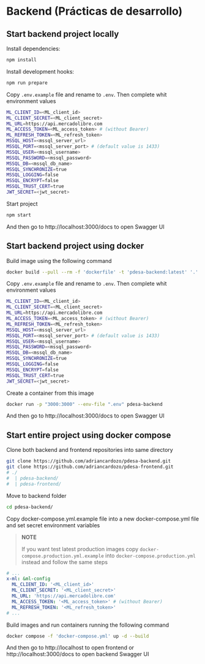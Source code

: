 # Backend (Prácticas de desarrollo)

## Start backend project locally

Install dependencies:

```bash
npm install
```

Install development hooks:

```bash
npm run prepare
```

Copy `.env.example` file and rename to `.env`.
Then complete whit environment values

```bash
ML_CLIENT_ID=<ML_client_id>
ML_CLIENT_SECRET=<ML_client_secret>
ML_URL=https://api.mercadolibre.com
ML_ACCESS_TOKEN=<ML_access_token> # (without Bearer)
ML_REFRESH_TOKEN=<ML_refresh_token>
MSSQL_HOST=<mssql_server_url>
MSSQL_PORT=<mssql_server_port> # (default value is 1433)
MSSQL_USER=<mssql_username>
MSSQL_PASSWORD=<mssql_password>
MSSQL_DB=<mssql_db_name>
MSSQL_SYNCHRONIZE=true
MSSQL_LOGGING=false
MSSQL_ENCRYPT=false
MSSQL_TRUST_CERT=true
JWT_SECRET=<jwt_secret>
```

Start project

```bash
npm start
```

And then go to http://localhost:3000/docs to open Swagger UI

## Start backend project using docker

Build image using the following command

```bash
docker build --pull --rm -f 'dockerfile' -t 'pdesa-backend:latest' '.'
```

Copy `.env.example` file and rename to `.env`.
Then complete whit environment values

```bash
ML_CLIENT_ID=<ML_client_id>
ML_CLIENT_SECRET=<ML_client_secret>
ML_URL=https://api.mercadolibre.com
ML_ACCESS_TOKEN=<ML_access_token> # (without Bearer)
ML_REFRESH_TOKEN=<ML_refresh_token>
MSSQL_HOST=<mssql_server_url>
MSSQL_PORT=<mssql_server_port> # (default value is 1433)
MSSQL_USER=<mssql_username>
MSSQL_PASSWORD=<mssql_password>
MSSQL_DB=<mssql_db_name>
MSSQL_SYNCHRONIZE=true
MSSQL_LOGGING=false
MSSQL_ENCRYPT=false
MSSQL_TRUST_CERT=true
JWT_SECRET=<jwt_secret>
```

Create a container from this image

```bash
docker run -p "3000:3000" --env-file ".env" pdesa-backend
```

And then go to http://localhost:3000/docs to open Swagger UI

## Start entire project using docker compose

Clone both backend and frontend repositories into same directory

```bash
git clone https://github.com/adriancardozo/pdesa-backend.git
git clone https://github.com/adriancardozo/pdesa-frontend.git
# ./
#  | pdesa-backend/
#  | pdesa-frontend/
```

Move to backend folder

```bash
cd pdesa-backend/
```

Copy docker-compose.yml.example file into a new docker-compose.yml file and set secret environment variables

<blockquote>
<b>NOTE</b>
<p>If you want test latest production images copy <code>docker-compose.production.yml.example</code> into <code>docker-compose.production.yml</code> instead and follow the same steps</p>
</blockquote>

```yml
# ...
x-ml: &ml-config
  ML_CLIENT_ID: '<ML_client_id>'
  ML_CLIENT_SECRET: '<ML_client_secret>'
  ML_URL: 'https://api.mercadolibre.com'
  ML_ACCESS_TOKEN: '<ML_access_token>' # (without Bearer)
  ML_REFRESH_TOKEN: '<ML_refresh_token>'
# ...
```

Build images and run containers running the following command

```bash
docker compose -f 'docker-compose.yml' up -d --build
```

And then go to http://localhost to open frontend or http://localhost:3000/docs to open backend Swagger UI
